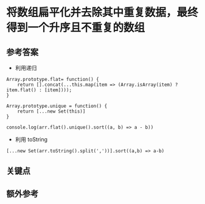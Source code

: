 # 将数组扁平化并去除其中重复数据，最终得到一个升序且不重复的数组

## 参考答案

* 利用递归

```es6
Array.prototype.flat= function() {
    return [].concat(...this.map(item => (Array.isArray(item) ? item.flat() : [item])));
}

Array.prototype.unique = function() {
    return [...new Set(this)]
}

console.log(arr.flat().unique().sort((a, b) => a - b))
```

* 利用 toString

```es6
[...new Set(arr.toString().split(','))].sort((a,b) => a-b)
```

## 关键点

## 额外参考

<!-- tags: (javascript) -->

